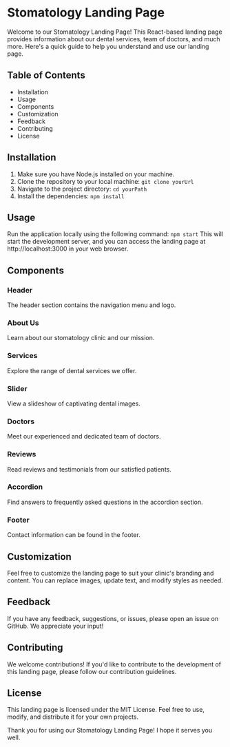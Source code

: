# Stomatology Landing Page
Welcome to our Stomatology Landing Page! This React-based landing page provides information about our dental services, team of doctors, and much more. Here's a quick guide to help you understand and use our landing page.

## Table of Contents
* Installation
* Usage
* Components
* Customization
* Feedback
* Contributing
* License

## Installation

1. Make sure you have Node.js installed on your machine.
2. Clone the repository to your local machine:
   `git clone yourUrl`
3. Navigate to the project directory:
   `cd yourPath`
4. Install the dependencies:
   `npm install`

## Usage

Run the application locally using the following command:
`npm start`
This will start the development server, and you can access the landing page at http://localhost:3000 in your web browser.

## Components

### Header
The header section contains the navigation menu and logo.

### About Us
Learn about our stomatology clinic and our mission.

### Services
Explore the range of dental services we offer.

### Slider
View a slideshow of captivating dental images.

### Doctors
Meet our experienced and dedicated team of doctors.

### Reviews
Read reviews and testimonials from our satisfied patients.

### Accordion
Find answers to frequently asked questions in the accordion section.

### Footer
Contact information can be found in the footer.

## Customization

Feel free to customize the landing page to suit your clinic's branding and content. You can replace images, update text, and modify styles as needed.

## Feedback

If you have any feedback, suggestions, or issues, please open an issue on GitHub. We appreciate your input!

## Contributing

We welcome contributions! If you'd like to contribute to the development of this landing page, please follow our contribution guidelines.

## License

This landing page is licensed under the MIT License. Feel free to use, modify, and distribute it for your own projects.

Thank you for using our Stomatology Landing Page! I hope it serves you well.